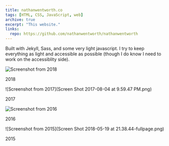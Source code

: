 ```yaml
---
title: nathanwentworth.co
tags: [HTML, CSS, JavaScript, web]
archive: true
excerpt: "This website."
links:
  repo: https://github.com/nathanwentworth/nathanwentworth
---
```


Built with Jekyll, Sass, and some very light javascript. I try to keep everything as light and accessible as possible (though I do know I need to work on the accessiblity side).

![Screenshot from 2018](Screen-Shot-2018-05-17-at-15.53.25-fullpage.jpg)

2018

![Screenshot from 2017](Screen Shot 2017-08-04 at 9.59.47 PM.png)

2017

![Screenshot from 2016](Screen-Shot-2018-05-19-at-21.40.42-fullpage.jpg)

2016

![Screenshot from 2015](Screen Shot 2018-05-19 at 21.38.44-fullpage.png)

2015
